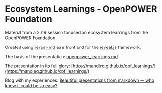 # Ecosystem Learnings - OpenPOWER Foundation

Material from a 2019 session focused on ecosystem learnings from the OpenPOWER Foundation.

Created using [reveal-md](https://github.com/webpro/reveal-md) as a front end for the  [reveal.js](https://revealjs.com/#/) framework.

The basis of the presentation: [openpower_learnings.md](openpower_learnings.md)

The presentation in its full glory: [https://mandieq.github.io/opf_learnings/](https://mandieq.github.io/opf_learnings/)

Blog with my experiences: [Beautiful presentations from markdown — who knew it could be so easy?](https://medium.com/@mandieq/beautiful-presentations-from-markdown-who-knew-it-could-be-so-easy-d279aa7f787a)
